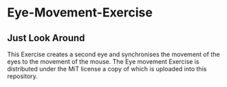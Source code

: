 # Eye-Movement-Exercise
## Just Look Around
This Exercise creates a second eye and synchronises the movement of the eyes to the movement of the mouse. 
The Eye movement Exercise is distributed under the MiT license a copy of which is uploaded into this repository.
